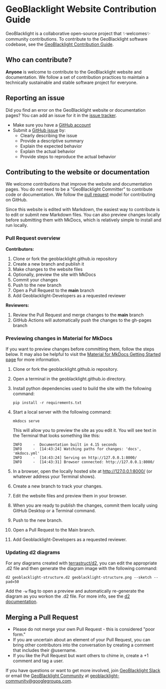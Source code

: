 # GeoBlacklight Website Contribution Guide
GeoBlacklight is a collaborative open-source project that :sparkles:welcomes:sparkles: community contributions. To contribute to the GeoBlacklight software codebase, see the [GeoBlacklight Contribution Guide](https://github.com/geoblacklight/geoblacklight/blob/main/CONTRIBUTING.md).

## Who can contribute?
**Anyone** is welcome to contribute to the GeoBlacklight website and documentation. We follow a set of contribution practices to maintain a technically sustainable and stable software project for everyone.

## Reporting an issue
Did you find an error on the GeoBlacklight website or documentation pages? You can add an issue for it in the [issue tracker](https://github.com/geoblacklight/geoblacklight.github.io/issues).

 - Make sure you have a [GitHub account](https://github.com/)
 - Submit a [GitHub issue](./issues) by:
    - Clearly describing the issue
    - Provide a descriptive summary
    - Explain the expected behavior
    - Explain the actual behavior
    - Provide steps to reproduce the actual behavior

## Contributing to the website or documentation
We welcome contributions that improve the website and documentation pages. You do *not* need to be a "GeoBlacklight Committer" to contribute code or documentation. We follow the [pull request](https://help.github.com/articles/using-pull-requests/) model for contributing on GitHub.

Since this website is edited with Markdown, the easiest way to contribute is to edit or submit new Markdown files.  You can also preview changes locally before submitting them with MkDocs, which is relatively simple to install and run locally.

### Pull Request overview

**Contributors:**

1. Clone or fork the geoblacklight.github.io repository
1. Create a new branch and publish it
1. Make changes to the website files
1. Optionally, preview the site with MkDocs
1. Commit your changes
1. Push to the new branch
1. Open a Pull Request to the **main** branch
1. Add Geoblacklight-Developers as a requested reviewer

**Reviewers:**

1. Review the Pull Request and merge changes to the **main** branch
1. GitHub Actions will automatically push the changes to the gh-pages branch


### Previewing changes in Material for MkDocs

If you want to preview changes before committing them, follow the steps below. It may also be helpful to visit the [Material for MkDocs Getting Started page](https://squidfunk.github.io/mkdocs-material/getting-started/) for more information.

1. Clone or fork the geoblacklight.github.io repository.
1. Open a terminal in the geoblacklight.github.io directory.
1. Install python dependencies used to build the site with the following command:
   ```
   pip install -r requirements.txt
   ```

1. Start a local server with the following command:

   ```
   mkdocs serve
   ```
  
   This will allow you to preview the site as you edit it. You will see text in the Terminal that looks something like this:

   ```
   INFO     -  Documentation built in 4.15 seconds
   INFO     -  [14:43:24] Watching paths for changes: 'docs', 'mkdocs.yml'
   INFO     -  [14:43:24] Serving on http://127.0.0.1:8000/
   INFO     -  [14:43:31] Browser connected: http://127.0.0.1:8000/
   ```

1. In a browser, open the locally hosted site at http://127.0.0.1:8000/ (or whatever address your Terminal shows).
1. Create a new branch to track your changes.
1. Edit the website files and preview them in your browser.
1. When you are ready to publish the changes, commit them locally using GitHub Desktop or a Terminal command.
1. Push to the new branch.
1. Open a Pull Request to the Main branch.
1. Add Geoblacklight-Developers as a requested reviewer.

### Updating d2 diagrams

For any diagrams created with [terrastruct/d2](https://github.com/terrastruct/d2), you can edit the appropriate .d2 file and then generate the diagram image with the following command:

 ```
 d2 geoblacklight-structure.d2 geoblacklight-structure.png --sketch --pad=50
 ```

Add the `-w` flag to open a preview and automatically re-generate the diagram as you workon the .d2 file. For more info, see the [d2 documentation](https://d2lang.com/tour/intro/).

## Merging a Pull Request

- Please do not merge your own Pull Request - this is considered "poor form."
- If you are uncertain about an element of your Pull Request, you can bring other contributors into the conversation by creating a comment that includes their @username.
- If you like the Pull Request but want others to chime in, create a +1 comment and tag a user.

If you have questions or want to get more involved, join [GeoBlacklight Slack](https://geoblacklight.slack.com/join/shared_invite/zt-1p7dcay40-Ye_WTt5_iCqU8rDjzhkoWw#/shared-invite/email) or email the [GeoBlacklight Community](https://groups.google.com/g/geoblacklight-community) at geoblacklight-community@googlegroups.com.
